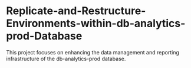# Replicate-and-Restructure-Environments-within-db-analytics-prod-Database
This project focuses on enhancing the data management and reporting infrastructure of the db-analytics-prod database.
